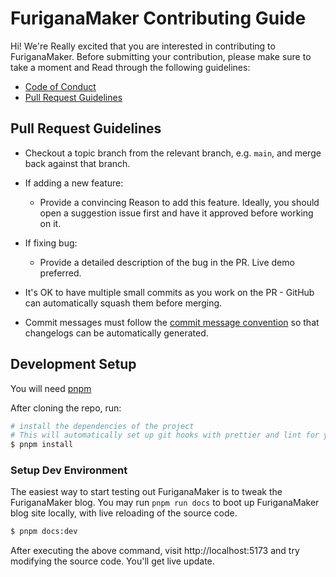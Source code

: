 # FuriganaMaker Contributing Guide

Hi! We're Really excited that you are interested in contributing to FuriganaMaker. Before submitting your contribution, please make sure to take a moment and Read through the following guidelines:

- [Code of Conduct](<[./CODE_OF_CONDUCT.md](https://www.contributor-covenant.org/version/1/4/code-of-conduct/)>)
- [Pull Request Guidelines](#pull-request-guidelines)

## Pull Request Guidelines

- Checkout a topic branch from the relevant branch, e.g. `main`, and merge back against that branch.

- If adding a new feature:

  - Provide a convincing Reason to add this feature. Ideally, you should open a suggestion issue first and have it approved before working on it.

- If fixing bug:

  - Provide a detailed description of the bug in the PR. Live demo preferred.

- It's OK to have multiple small commits as you work on the PR - GitHub can automatically squash them before merging.

- Commit messages must follow the [commit message convention](./COMMIT_CONVENTION.md) so that changelogs can be automatically generated.

## Development Setup

You will need [pnpm](https://pnpm.io)

After cloning the repo, run:

```bash
# install the dependencies of the project
# This will automatically set up git hooks with prettier and lint for you.
$ pnpm install
```

### Setup Dev Environment

The easiest way to start testing out FuriganaMaker is to tweak the FuriganaMaker blog. You may run `pnpm run docs` to boot up FuriganaMaker blog site locally, with live reloading of the source code.

```bash
$ pnpm docs:dev
```

After executing the above command, visit http://localhost:5173 and try modifying the source code. You'll get live update.

